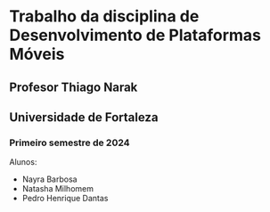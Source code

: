 
# Trabalho da disciplina de Desenvolvimento de Plataformas Móveis 
## Profesor Thiago Narak
## Universidade de Fortaleza
### Primeiro semestre de 2024

Alunos:
* Nayra Barbosa
* Natasha Milhomem
* Pedro Henrique Dantas
